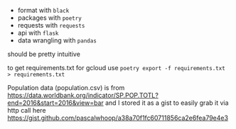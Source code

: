 - format with `black`
- packages with `poetry`
- requests with `requests` 
- api with `flask`
- data wrangling with `pandas`

should be pretty intuitive

to get requirements.txt for gcloud use `poetry export -f requirements.txt > requirements.txt`


Population data (population.csv) is from
https://data.worldbank.org/indicator/SP.POP.TOTL?end=2016&start=2016&view=bar
and I stored it as a gist to easily grab it via http call here 
https://gist.github.com/pascalwhoop/a38a70f1fc60711856ca2e6fea79e4e3
